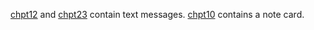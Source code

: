[chpt12](./chpt12.html) and [chpt23](./chpt23.html) contain text messages. [chpt10](./chpt10.html) contains a note card.

